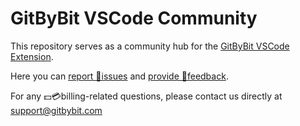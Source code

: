 # GitByBit VSCode Community

This repository serves as a community hub for the [GitByBit VSCode Extension](https://marketplace.visualstudio.com/items?itemName=GitByBit.gitbybit).

Here you can [report 🐞issues](https://github.com/GitByBit-com/VSCodeExtension/issues) and [provide 💬feedback](https://github.com/GitByBit-com/VSCodeExtension/discussions).

For any 💵💳billing-related questions, please contact us directly at [support@gitbybit.com](mailto:support@gitbybit.com)

